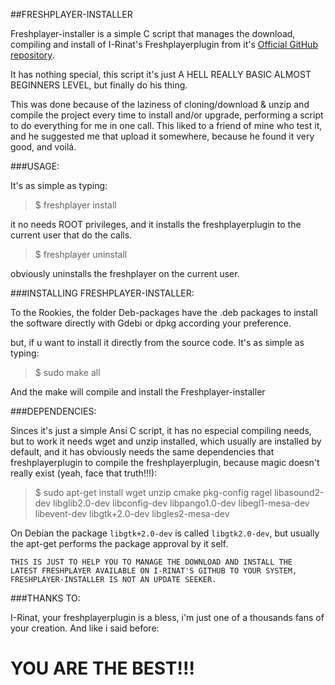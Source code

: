 ##FRESHPLAYER-INSTALLER


Freshplayer-installer is a simple C script that manages the download, compiling and install of I-Rinat's Freshplayerplugin from it's [Official GitHub repository](https://github.com/i-rinat/freshplayerplugin).

It has nothing special, this script it's just A HELL REALLY BASIC ALMOST BEGINNERS LEVEL, but finally do his thing.

This was done because of the laziness of cloning/download & unzip and compile the project every time to install and/or upgrade, performing a script to do everything for me in one call. This liked to a friend of mine who test it, and he suggested me that upload it somewhere, because he found it very good, and voilá.


###USAGE:

It's as simple as typing:

>$ freshplayer install

it no needs ROOT privileges, and it installs the freshplayerplugin to the current user that do the calls.

>$ freshplayer uninstall

obviously uninstalls the freshplayer on the current user.


###INSTALLING FRESHPLAYER-INSTALLER:

To the Rookies, the folder Deb-packages have the .deb packages to install the software directly with Gdebi or dpkg according your preference.



but, if u want to install it directly from the source code. It's as simple as typing:

>$ sudo make all

And the make will compile and install the Freshplayer-installer

###DEPENDENCIES:

Sinces it's just a simple Ansi C script, it has no especial compiling needs, but to work it needs wget and unzip installed, which usually are installed by default, and it has obviously needs the same dependencies that freshplayerplugin to compile the freshplayerplugin, because magic doesn't really exist (yeah, face that truth!!!):

> $ sudo apt-get install wget unzip cmake pkg-config ragel libasound2-dev libglib2.0-dev libconfig-dev libpango1.0-dev libegl1-mesa-dev libevent-dev libgtk+2.0-dev libgles2-mesa-dev

On Debian the package <code>libgtk+2.0-dev</code> is called <code>libgtk2.0-dev</code>, but usually the apt-get performs the package approval by it self.

<code>THIS IS JUST TO HELP YOU TO MANAGE THE DOWNLOAD AND INSTALL THE LATEST FRESHPLAYER AVAILABLE ON I-RINAT'S GITHUB TO YOUR SYSTEM, FRESHPLAYER-INSTALLER IS NOT AN UPDATE SEEKER.</code>

###THANKS TO:

I-Rinat, your freshplayerplugin is a bless, i'm just one of a thousands fans of your creation. And like i said before: 
# YOU ARE THE BEST!!!

